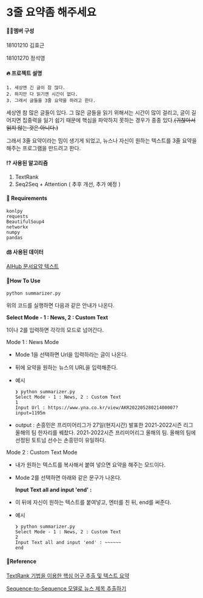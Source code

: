 # 3줄 요약좀 해주세요

#### 🧑‍💻멤버 구성

18101210 김효근

18101270 정석영

#### 🔥 프로젝트 설명

```
1. 세상엔 긴 글이 참 많다.
2. 하지만 다 읽기엔 시간이 없다.
3. 그래서 글들을 3줄 요약을 하려고 한다.
```

 세상엔 참 많은 글들이 있다. 그 많은 글들을 읽기 위해서는 시간이 많이 걸리고, 글이 길어지면 집중력을 잃기 쉽기 때문에 핵심을 파악하지 못하는 경우가 종종 있다.~~(귀찮아서 읽지 않는 것은 아니다.)~~

그래서 3줄 요약이라는 밈이 생기게 되었고, 뉴스나 자신이 원하는 텍스트를 3줄 요약을 해주는 프로그램을 만드려고 한다.

#### ⁉️ 사용된 알고리즘

1. TextRank
2. Seq2Seq + Attention ( 추후 개선, 추가 예정 )

#### 🧾 Requirements

```
konlpy
requests
BeautifulSoup4
networkx
numpy
pandas
```

#### ㏈ 사용된 데이터

[AIHub 문서요약 텍스트](https://aihub.or.kr/aidata/8054)

#### 🦻How To Use

```
python summarizer.py
```

위의 코드를 실행하면 다음과 같은 안내가 나온다.

**Select Mode - 1 : News, 2 : Custom Text**

1이나 2를 입력하면 각각의 모드로 넘어간다.



Mode 1 : News Mode

- Mode 1을 선택하면 Url을 입력하라는 글이 나온다.

- 뒤에 요약을 원하는 뉴스의 URL을 입력해준다.

- 예시

  ```
  ❯ python summarizer.py
  Select Mode - 1 : News, 2 : Custom Text
  1
  Input Url : https://www.yna.co.kr/view/AKR20220528021400007?input=1195m
  ```

- output :  손흥민은 프리미어리그가 27일(현지시간) 발표한 2021-2022시즌 리그 올해의 팀 한자리를 꿰찼다. 2021-2022시즌 프리미어리그 올해의 팀.  올해의 팀에 선정된 토트넘 선수는 손흥민이 유일하다.

Mode 2 : Custom Text Mode

- 내가 원하는 텍스트를 복사해서 붙여 넣으면 요약을 해주는 모드이다.

- Mode 2를 선택하면 아래와 같은 문구가 나온다.

  **Input Text all and input 'end' :**

- 이 뒤에 자신이 원하는 텍스트를 붙여넣고, 엔터를 친 뒤, end를 써준다.

- 예시

  ``` 
  ❯ python summarizer.py                                                                                       
  Select Mode - 1 : News, 2 : Custom Text
  2
  Input Text all and input 'end' : ~~~~~~
  end
  ```

#### 🙇Reference

[TextRank 기법을 이용한 핵심 어구 추출 및 텍스트 요약](https://bab2min.tistory.com/552)

[Sequence-to-Sequence 모델로 뉴스 제목 추출하기](https://ratsgo.github.io/natural%20language%20processing/2017/03/12/s2s/)



